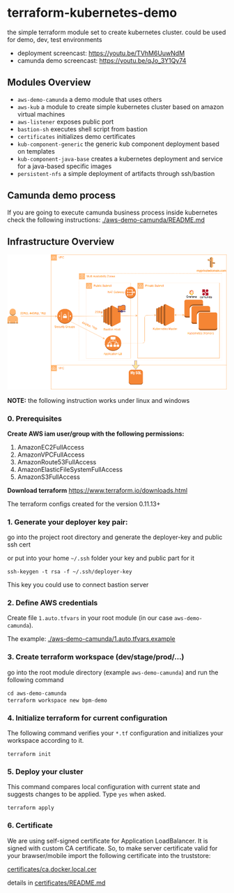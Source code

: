 # terraform-kubernetes-demo

the simple terraform module set to create kubernetes cluster. could be used for demo, dev, test environments

* deployment screencast: https://youtu.be/TVhM6UuwNdM
* camunda demo screencast: https://youtu.be/qJo_3Y1Qy74

## Modules Overview

* `aws-demo-camunda` a demo module that uses others
* `aws-kub`  a module to create simple kubernetes cluster based on amazon virtual machines
* `aws-listener` exposes public port
* `bastion-sh` executes shell script from bastion
* `certificates` initializes demo certificates
* `kub-component-generic` the generic kub component deployment based on templates
* `kub-component-java-base` creates a kubernetes deployment and service for a java-based specific images
* `persistent-nfs` a simple deployment of artifacts through ssh/bastion 

## Camunda demo process

If you are going to execute camunda business process inside kubernetes check the following instructions: [./aws-demo-camunda/README.md](./aws-demo-camunda/README.md)

## Infrastructure Overview  
![architecture](assets/aws-demo-camunda.png)


**NOTE:** the following instruction works under linux and windows

### 0. Prerequisites 

**Create AWS iam user/group with the following permissions:**
1. AmazonEC2FullAccess
2. AmazonVPCFullAccess 
3. AmazonRoute53FullAccess
4. AmazonElasticFileSystemFullAccess
5. AmazonS3FullAccess

**Download terraform**
https://www.terraform.io/downloads.html

The terraform configs created for the version 0.11.13+

### 1. Generate your deployer key pair:  
go into the project root directory and generate the deployer-key and public ssh cert

or put into your home `~/.ssh` folder your key and public part for it

```shell
ssh-keygen -t rsa -f ~/.ssh/deployer-key
```

This key you could use to connect bastion server 

### 2. Define AWS credentials
Create file `1.auto.tfvars` in your root module (in our case `aws-demo-camunda`). 

The example: [./aws-demo-camunda/1.auto.tfvars.example](./aws-demo-camunda/1.auto.tfvars.example)

### 3. Create terraform workspace (dev/stage/prod/...)
go into the root module directory (example `aws-demo-camunda`) and run the following command
```shell
cd aws-demo-camunda
terraform workspace new bpm-demo
```

### 4. Initialize terraform for current configuration
The following command verifies your `*.tf` configuration and initializes your workspace according to it.
```shell
terraform init
```
### 5. Deploy your cluster
This command compares local configuration with current state and suggests changes to be applied. Type `yes` when asked.
```shell
terraform apply
```
  
### 6. Certificate  

We are using self-signed certificate  for Application LoadBalancer.
It is signed with custom CA certificate. So, to make server certificate valid for your brawser/mobile import the following certificate into the truststore:

[certificates/ca.docker.local.cer](certificates/ca.docker.local.cer)

details in [certificates/README.md](./certificates/README.md)

